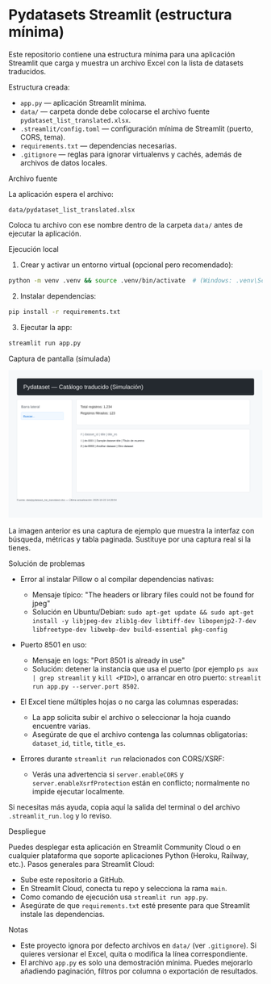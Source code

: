 # Pydatasets Streamlit (estructura mínima)

Este repositorio contiene una estructura mínima para una aplicación Streamlit que carga y muestra
un archivo Excel con la lista de datasets traducidos.

Estructura creada:

- `app.py` — aplicación Streamlit mínima.
- `data/` — carpeta donde debe colocarse el archivo fuente `pydataset_list_translated.xlsx`.
- `.streamlit/config.toml` — configuración mínima de Streamlit (puerto, CORS, tema).
- `requirements.txt` — dependencias necesarias.
- `.gitignore` — reglas para ignorar virtualenvs y cachés, además de archivos de datos locales.

Archivo fuente

La aplicación espera el archivo:

	data/pydataset_list_translated.xlsx

Coloca tu archivo con ese nombre dentro de la carpeta `data/` antes de ejecutar la aplicación.

Ejecución local

1. Crear y activar un entorno virtual (opcional pero recomendado):

```bash
python -m venv .venv && source .venv/bin/activate  # (Windows: .venv\Scripts\activate)
```

2. Instalar dependencias:

```bash
pip install -r requirements.txt
```

3. Ejecutar la app:

```bash
streamlit run app.py
```

Captura de pantalla (simulada)

![Captura simulada](docs/screenshot-simulated.svg)

La imagen anterior es una captura de ejemplo que muestra la interfaz con búsqueda, métricas y tabla paginada. Sustituye por una captura real si la tienes.

Solución de problemas

- Error al instalar Pillow o al compilar dependencias nativas:
    - Mensaje típico: "The headers or library files could not be found for jpeg"
    - Solución en Ubuntu/Debian: `sudo apt-get update && sudo apt-get install -y libjpeg-dev zlib1g-dev libtiff-dev libopenjp2-7-dev libfreetype-dev libwebp-dev build-essential pkg-config`

- Puerto 8501 en uso:
    - Mensaje en logs: "Port 8501 is already in use"
    - Solución: detener la instancia que usa el puerto (por ejemplo `ps aux | grep streamlit` y `kill <PID>`), o arrancar en otro puerto: `streamlit run app.py --server.port 8502`.

- El Excel tiene múltiples hojas o no carga las columnas esperadas:
    - La app solicita subir el archivo o seleccionar la hoja cuando encuentre varias.
    - Asegúrate de que el archivo contenga las columnas obligatorias: `dataset_id`, `title`, `title_es`.

- Errores durante `streamlit run` relacionados con CORS/XSRF:
    - Verás una advertencia si `server.enableCORS` y `server.enableXsrfProtection` están en conflicto; normalmente no impide ejecutar localmente.

Si necesitas más ayuda, copia aquí la salida del terminal o del archivo `.streamlit_run.log` y lo reviso.

Despliegue

Puedes desplegar esta aplicación en Streamlit Community Cloud o en cualquier plataforma que soporte
aplicaciones Python (Heroku, Railway, etc.). Pasos generales para Streamlit Cloud:

- Sube este repositorio a GitHub.
- En Streamlit Cloud, conecta tu repo y selecciona la rama `main`.
- Como comando de ejecución usa `streamlit run app.py`.
- Asegúrate de que `requirements.txt` esté presente para que Streamlit instale las dependencias.

Notas

- Este proyecto ignora por defecto archivos en `data/` (ver `.gitignore`). Si quieres versionar el Excel,
  quita o modifica la línea correspondiente.
- El archivo `app.py` es solo una demostración mínima. Puedes mejorarlo añadiendo paginación,
  filtros por columna o exportación de resultados.
